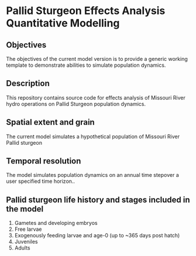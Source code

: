 # Pallid Sturgeon Effects Analysis Quantitative Modelling

## Objectives
The objectives of the current model version is to provide a generic working template to demonstrate abilities to simulate population dynamics.

## Description
This repository contains source code for effects analysis of Missouri River hydro operations on Pallid Sturgeon population dynamics.  

## Spatial extent and grain
The current model simulates a hypothetical population of Missouri River Pallid sturgeon  
	
## Temporal resolution
The model simulates population dynamics on an annual time stepover a user specified time horizon..

## Pallid sturgeon life history and stages included in the model
1. Gametes and developing embryos
2. Free larvae
3. Exogenously feeding larvae and age-0 (up to ~365 days post hatch)
4. Juveniles
5. Adults